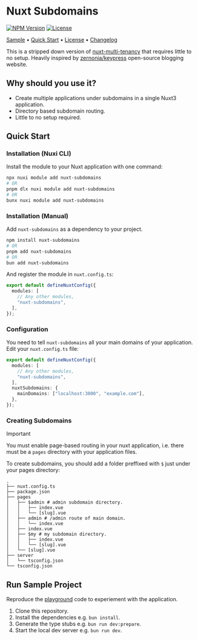 # Nuxt Subdomains

<!-- [![npm version][npm-version-src]][npm-version-href] -->
<!-- [![npm downloads][npm-downloads-src]][npm-downloads-href] -->

[![NPM Version][npm-version-src]][npm-version-href]
[![License][license-src]][license-href]

[Sample](/playground/) &bull; [Quick Start](#quick-start) &bull; [License](/LICENSE) &bull; [Changelog](/CHANGELOG.md)

This is a stripped down version of [nuxt-multi-tenancy](https://github.com/hieuhani/nuxt-multitenancy) that requires little to no setup. Heavily inspired by [zernonia/keypress](https://github.com/zernonia/keypress) open-source blogging website.

## Why should you use it?

- Create multiple applications under subdomains in a single Nuxt3 application.
- Directory based subdomain routing.
- Little to no setup required.

## Quick Start

### Installation (Nuxi CLI)

Install the module to your Nuxt application with one command:

```bash
npx nuxi module add nuxt-subdomains
# OR
pnpm dlx nuxi module add nuxt-subdomains
# OR
bunx nuxi module add nuxt-subdomains
```

### Installation (Manual)

Add `nuxt-subdomains` as a dependency to your project.

```bash
npm install nuxt-subdomains
# OR
pnpm add nuxt-subdomains
# OR
bun add nuxt-subdomains
```

And register the module in `nuxt.config.ts`:

```ts
export default defineNuxtConfig({
  modules: [
    // Any other modules,
    "nuxt-subdomains",
  ],
});
```

### Configuration

You need to tell `nuxt-subdomains` all your main domains of your application. Edit your `nuxt.config.ts` file:

```ts
export default defineNuxtConfig({
  modules: [
    // Any other modules,
    "nuxt-subdomains",
  ],
  nuxtSubdomains: {
    mainDomains: ["localhost:3000", "example.com"],
  },
});
```

### Creating Subdomains

> [!IMPORTANT]
>
> You must enable page-based routing in your nuxt application, i.e. there must be a `pages` directory with your application files.

To create subdomains, you should add a folder preffixed with `$` just under your pages directory:

```
.
├── nuxt.config.ts
├── package.json
├── pages
│   ├── $admin # admin subdomain directory.
│   │   ├── index.vue
│   │   └── [slug].vue
│   ├── admin # /admin route of main domain.
│   │   └── index.vue
│   ├── index.vue
│   ├── $my # my subdomain directory.
│   │   ├── index.vue
│   │   └── [slug].vue
│   └── [slug].vue
├── server
│   └── tsconfig.json
└── tsconfig.json
```

## Run Sample Project

Reproduce the [playground](/playground/) code to experiement with the application.

1. Clone this repository.
2. Install the dependencies e.g. `bun install`.
3. Generate the type stubs e.g. `bun run dev:prepare`.
4. Start the local dev server e.g. `bun run dev`.

<!-- Badges -->

[npm-version-src]: https://img.shields.io/npm/v/nuxt-subdomains
[npm-version-href]: https://npmjs.com/package/nuxt-subdomains
[license-src]: https://img.shields.io/github/license/cybercoder-naj/nuxt-subdomains
[license-href]: https://npmjs.com/package/my-module
